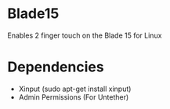 # Blade15
Enables 2 finger touch on the Blade 15 for Linux
# Dependencies
* Xinput
  (sudo apt-get install xinput)
* Admin Permissions (For Untether)

